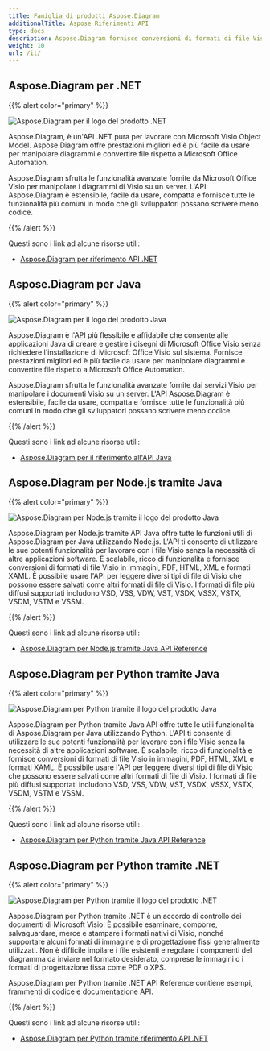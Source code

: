 ```yaml
---
title: Famiglia di prodotti Aspose.Diagram
additionalTitle: Aspose Riferimenti API
type: docs
description: Aspose.Diagram fornisce conversioni di formati di file Visio in formati di immagini, PDF, HTML, XML e XAML. I formati di file più diffusi supportati includono VSD, VSS, VDW, VST, VSDX, VSSX, VSTX, VSDM, VSTM e VSSM.
weight: 10
url: /it/
---
```

## Aspose.Diagram per .NET

{{% alert color="primary" %}} 

![Aspose.Diagram per il logo del prodotto .NET](../home_1.png)


Aspose.Diagram, è un'API .NET pura per lavorare con Microsoft Visio Object Model. Aspose.Diagram offre prestazioni migliori ed è più facile da usare per manipolare diagrammi e convertire file rispetto a Microsoft Office Automation.

Aspose.Diagram sfrutta le funzionalità avanzate fornite da Microsoft Office Visio per manipolare i diagrammi di Visio su un server. L'API Aspose.Diagram è estensibile, facile da usare, compatta e fornisce tutte le funzionalità più comuni in modo che gli sviluppatori possano scrivere meno codice.

{{% /alert %}} 

Questi sono i link ad alcune risorse utili:
- [Aspose.Diagram per riferimento API .NET](/diagram/it/net/)

## Aspose.Diagram per Java

{{% alert color="primary" %}} 

![Aspose.Diagram per il logo del prodotto Java](../home_2.png)

Aspose.Diagram è l'API più flessibile e affidabile che consente alle applicazioni Java di creare e gestire i disegni di Microsoft Office Visio senza richiedere l'installazione di Microsoft Office Visio sul sistema. Fornisce prestazioni migliori ed è più facile da usare per manipolare diagrammi e convertire file rispetto a Microsoft Office Automation.

Aspose.Diagram sfrutta le funzionalità avanzate fornite dai servizi Visio per manipolare i documenti Visio su un server. L'API Aspose.Diagram è estensibile, facile da usare, compatta e fornisce tutte le funzionalità più comuni in modo che gli sviluppatori possano scrivere meno codice.

{{% /alert %}} 

Questi sono i link ad alcune risorse utili:
- [Aspose.Diagram per il riferimento all'API Java](/diagram/java/)

## Aspose.Diagram per Node.js tramite Java

{{% alert color="primary" %}} 

![Aspose.Diagram per Node.js tramite il logo del prodotto Java](../home_3.png)

Aspose.Diagram per Node.js tramite API Java offre tutte le funzioni utili di Aspose.Diagram per Java utilizzando Node.js. L'API ti consente di utilizzare le sue potenti funzionalità per lavorare con i file Visio senza la necessità di altre applicazioni software. È scalabile, ricco di funzionalità e fornisce conversioni di formati di file Visio in immagini, PDF, HTML, XML e formati XAML. È possibile usare l'API per leggere diversi tipi di file di Visio che possono essere salvati come altri formati di file di Visio. I formati di file più diffusi supportati includono VSD, VSS, VDW, VST, VSDX, VSSX, VSTX, VSDM, VSTM e VSSM.

{{% /alert %}} 

Questi sono i link ad alcune risorse utili:

- [Aspose.Diagram per Node.js tramite Java API Reference](/diagram/nodejs/)

## Aspose.Diagram per Python tramite Java

{{% alert color="primary" %}} 

![Aspose.Diagram per Python tramite il logo del prodotto Java](../home_4.png)

Aspose.Diagram per Python tramite Java API offre tutte le utili funzionalità di Aspose.Diagram per Java utilizzando Python. L'API ti consente di utilizzare le sue potenti funzionalità per lavorare con i file Visio senza la necessità di altre applicazioni software. È scalabile, ricco di funzionalità e fornisce conversioni di formati di file Visio in immagini, PDF, HTML, XML e formati XAML. È possibile usare l'API per leggere diversi tipi di file di Visio che possono essere salvati come altri formati di file di Visio. I formati di file più diffusi supportati includono VSD, VSS, VDW, VST, VSDX, VSSX, VSTX, VSDM, VSTM e VSSM.

{{% /alert %}} 

Questi sono i link ad alcune risorse utili:
- [Aspose.Diagram per Python tramite Java API Reference](/diagram/python-java/)

## Aspose.Diagram per Python tramite .NET

{{% alert color="primary" %}} 

![Aspose.Diagram per Python tramite il logo del prodotto .NET](../home_5.png)

Aspose.Diagram per Python tramite .NET è un accordo di controllo dei documenti di Microsoft Visio. È possibile esaminare, comporre, salvaguardare, merce e stampare i formati nativi di Visio, nonché supportare alcuni formati di immagine e di progettazione fissi generalmente utilizzati. Non è difficile impilare i file esistenti e regolare i componenti del diagramma da inviare nel formato desiderato, comprese le immagini o i formati di progettazione fissa come PDF o XPS.

Aspose.Diagram per Python tramite .NET API Reference contiene esempi, frammenti di codice e documentazione API.

{{% /alert %}} 

Questi sono i link ad alcune risorse utili:
- [Aspose.Diagram per Python tramite riferimento API .NET](/diagram/python-net/) 
